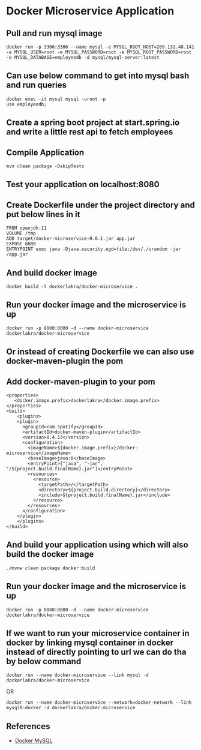 # Docker Microservice Application

## Pull and run mysql image
```
docker run -p 3306:3306 --name mysql -e MYSQL_ROOT_HOST=209.131.48.141 -e MYSQL_USER=root -e MYSQL_PASSWORD=root -e MYSQL_ROOT_PASSWORD=root -e MYSQL_DATABASE=employeedb -d mysql/mysql-server:latest
```

## Can use below command to get into mysql bash and run queries
```
docker exec -it mysql mysql -uroot -p
use employeedb;
```

## Create a spring boot project at start.spring.io and write a little rest api to fetch employees

## Compile Application
```shell
mvn clean package -DskipTests
```

## Test your application on localhost:8080

## Create Dockerfile under the project directory and put below lines in it
```
FROM openjdk:11
VOLUME /tmp
ADD target/docker-microservice-0.0.1.jar app.jar
EXPOSE 8080
ENTRYPOINT exec java -Djava.security.egd=file:/dev/./urandom -jar /app.jar
```

## And build docker image
```
docker build -t dockerlakra/docker-microservice .
```

## Run your docker image and the microservice is up
```
docker run -p 8080:8080 -d --name docker-microservice dockerlakra/docker-microservice
```


## Or instead of creating Dockerfile we can also use docker-maven-plugin the pom

## Add docker-maven-plugin to your pom
```
<properties>
   <docker.image.prefix>dockerlakra</docker.image.prefix>
</properties>
<build>
    <plugins>
    <plugin>
      <groupId>com.spotify</groupId>
      <artifactId>docker-maven-plugin</artifactId>
      <version>0.4.13</version>
      <configuration>
        <imageName>${docker.image.prefix}/docker-microservice</imageName>
        <baseImage>java:8</baseImage>
        <entryPoint>["java", "-jar", "/${project.build.finalName}.jar"]</entryPoint>
        <resources>
          <resource>
            <targetPath>/</targetPath>
            <directory>${project.build.directory}</directory>
            <include>${project.build.finalName}.jar</include>
          </resource>
        </resources>
      </configuration>
    </plugin>
    </plugins>
</build>
```

## And build your application using which will also build the docker image
```
./mvnw clean package docker:build
```

## Run your docker image and the microservice is up
```
docker run -p 8080:8080 -d --name docker-microservice dockerlakra/docker-microservice
```

## If we want to run your microservice container in docker by linking mysql container in docker instead of directly pointing to url we can do tha by below command
```
docker run --name docker-microservice --link mysql -d dockerlakra/docker-microservice
```

OR

```shell
docker run --name docker-microservice --network=docker-network --link mysql8-docker -d dockerlakra/docker-microservice
```

## References
- [Docker MySQL](https://www.javainuse.com/devOps/docker/docker-mysql)
